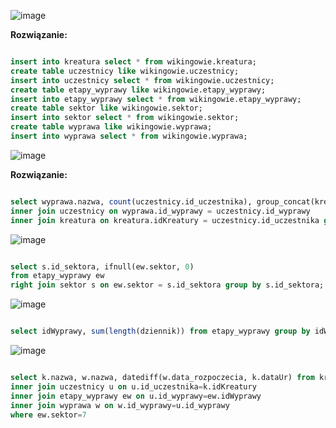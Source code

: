 ![image](https://github.com/SzymonRymszewicz/Bazy_Danych/assets/147385726/098e5672-d900-4cfa-8447-40d2eb75d33d)

**Rozwiązanie:**

```sql

insert into kreatura select * from wikingowie.kreatura;
create table uczestnicy like wikingowie.uczestnicy;
insert into uczestnicy select * from wikingowie.uczestnicy;
create table etapy_wyprawy like wikingowie.etapy_wyprawy;
insert into etapy_wyprawy select * from wikingowie.etapy_wyprawy;
create table sektor like wikingowie.sektor;
insert into sektor select * from wikingowie.sektor;
create table wyprawa like wikingowie.wyprawa;
insert into wyprawa select * from wikingowie.wyprawa;

```

![image](https://github.com/SzymonRymszewicz/Bazy_Danych/assets/147385726/fc4aeaf7-3435-4d0c-ae90-806ba9dcc78a)

**Rozwiązanie:**

```sql

select wyprawa.nazwa, count(uczestnicy.id_uczestnika), group_concat(kreatura.nazwa) from wyprawa 
inner join uczestnicy on wyprawa.id_wyprawy = uczestnicy.id_wyprawy
inner join kreatura on kreatura.idKreatury = uczestnicy.id_uczestnika group by wyprawa.nazwa;

```

![image](https://github.com/SzymonRymszewicz/Bazy_Danych/assets/147385726/c2ce839c-5d8a-4258-814a-0ab874e3dcb9)

```sql

select s.id_sektora, ifnull(ew.sektor, 0)
from etapy_wyprawy ew
right join sektor s on ew.sektor = s.id_sektora group by s.id_sektora;

```

![image](https://github.com/SzymonRymszewicz/Bazy_Danych/assets/147385726/bb61afaf-22d7-42dd-b1f3-cb9a73ddbe47)

```sql

select idWyprawy, sum(length(dziennik)) from etapy_wyprawy group by idWyprawy;

```

![image](https://github.com/SzymonRymszewicz/Bazy_Danych/assets/147385726/20cceaee-abaa-482a-92bd-e28f6bb45e22)

```sql

select k.nazwa, w.nazwa, datediff(w.data_rozpoczecia, k.dataUr) from kreatura k 
inner join uczestnicy u on u.id_uczestnika=k.idKreatury 
inner join etapy_wyprawy ew on u.id_wyprawy=ew.idWyprawy
inner join wyprawa w on w.id_wyprawy=u.id_wyprawy
where ew.sektor=7

```


